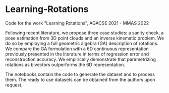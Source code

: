 # Learning-Rotations

Code for the work "Learning Rotations", AGACSE 2021 - MMAS 2022

Following recent literature, we propose three case studies: a sanity check, a pose
estimation from 3D point clouds and an inverse kinematic problem. We do so by
employing a full geometric algebra (GA) description of rotations. We compare the
GA formulation with a 6D continuous representation previously presented in the
literature in terms of regression error and reconstruction accuracy. We empirically
demonstrate that parametrizing rotations as bivectors outperforms the 6D representation. 

The notebooks contain the code to generate the dataset and to process them.
The ready to use datasets can be obtained from the authors upon request. 
